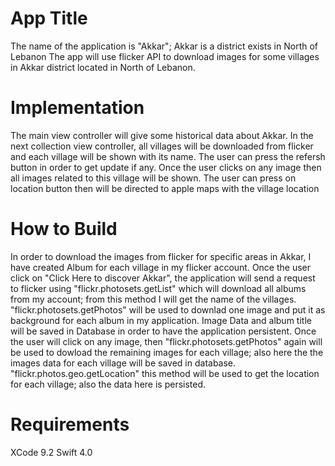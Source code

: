# App Title
The name of the application is "Akkar"; Akkar is a district exists in North of Lebanon
The app will use flicker API to download images for some villages in Akkar district located in North of Lebanon. 

# Implementation
The main view controller will give some historical data about Akkar.
In the next collection view controller, all villages will be downloaded from flicker and each village will be shown with its name.
The user can press the refersh button in order to get update if any.
Once the user clicks on any image then all images related to this village will be shown. 
The user can press on location button then will be directed to apple maps with the village location

# How to Build
In order to download the images from flicker for specific areas in Akkar, I have created Album for each village in my flicker account.
Once the user click on "Click Here to discover Akkar", the application will send a request to flicker using "flickr.photosets.getList" which will download all albums from my account; from this method I will get the name of the villages.
"flickr.photosets.getPhotos" will be used to downlad one image and put it as background for each album in my application.
Image Data and album title will be saved in Database in order to have the application persistent.
Once the user will click on any image, then "flickr.photosets.getPhotos" again will be used to dowload the remaining images for each village; also here the the images data for each village will be saved in database.
"flickr.photos.geo.getLocation" this method will be used to get the location for each village; also the data here is persisted.


# Requirements
XCode 9.2
Swift 4.0
